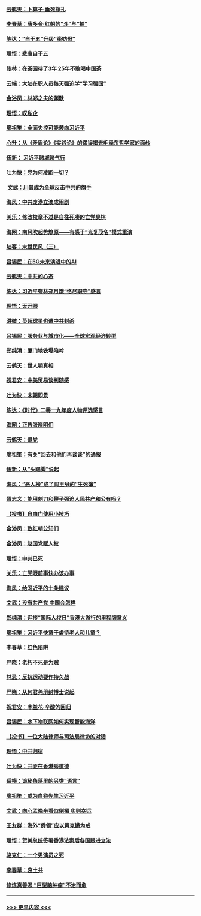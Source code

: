 #### [云鹤天：卜算子‧垂死挣扎](../pages/nsc993/n11739956.md?t=12240155) 
#### [李春草：唐多令‧红朝的“斗”与“拍”](../pages/nsc993/n11739830.md?t=12240155) 
#### [陈达：“自干五”升级“牵妨母”](../pages/nsc993/n11739724.md?t=12240155) 
#### [理悟：悲哀自干五](../pages/nsc993/n11739547.md?t=12240155) 
#### [张林：在茶园待了3年 25年不敢喝中国茶](../pages/nsc993/n11739240.md?t=12240155) 
#### [云端：大陆在职人员每天强迫学“学习强国”](../pages/nsc993/n11738735.md?t=12240155) 
#### [金浴凤：林郑之夫的渊默](../pages/nsc993/n11737735.md?t=12240155) 
#### [理悟：叹私企](../pages/nsc993/n11737715.md?t=12240155) 
#### [廖祖笙：全面失控可能袭向习近平](../pages/nsc993/n11737704.md?t=12240155) 
#### [心升：从《矛盾论》《实践论》的谬误揭去毛泽东哲学家的面纱](../pages/nsc993/n11736962.md?t=12240155) 
#### [伍新： 习近平赌城赌气行](../pages/nsc993/n11736929.md?t=12240155) 
#### [吐为快：党为何凌蹈一切？](../pages/nsc993/n11736915.md?t=12240155) 
#### [ 文武：川普成为全球反击中共的旗手](../pages/nsc993/n11736882.md?t=12240155) 
#### [海风：中共废港立澳成闹剧](../pages/nsc993/n11735857.md?t=12240155) 
#### [关乐：修改校章不过是自往死凑的亡党臭棋](../pages/nsc993/n11735097.md?t=12240155) 
#### [海网：南风吹起势燎原——有感于“光复茂名”模式重演](../pages/nsc993/n11732308.md?t=12240155) 
#### [陆客：末世民风（三）](../pages/nsc993/n11732211.md?t=12240155) 
#### [吕锡民：在5G未来演进中的AI](../pages/nsc993/n11730010.md?t=12240155) 
#### [云鹤天：中共的心态](../pages/nsc993/n11729906.md?t=12240155) 
#### [陈达：习近平夸林郑月娥“恪尽职守”感言](../pages/nsc993/n11729881.md?t=12240155) 
#### [理悟：天开眼](../pages/nsc993/n11729699.md?t=12240155) 
#### [洪微：英超球星也遭中共封杀](../pages/nsc993/n11727243.md?t=12240155) 
#### [吕锡民：服务业与城市化——全球宏观经济转型](../pages/nsc993/n11725845.md?t=12240155) 
#### [郑纯清：厦门地铁塌陷吟](../pages/nsc993/n11725813.md?t=12240155) 
#### [云鹤天：世人明真相](../pages/nsc993/n11725621.md?t=12240155) 
#### [祝君安：中美贸易谈判随感](../pages/nsc993/n11725609.md?t=12240155) 
#### [吐为快：末朝即景](../pages/nsc993/n11723365.md?t=12240155) 
#### [陈达：《时代》二零一九年度人物评选感言](../pages/nsc993/n11723337.md?t=12240155) 
#### [海网：正告张晓明们](../pages/nsc993/n11723228.md?t=12240155) 
#### [云鹤天：退党](../pages/nsc993/n11723056.md?t=12240155) 
#### [廖祖笙：有关“回去和他们再谈谈”的通报](../pages/nsc993/n11722442.md?t=12240155) 
#### [伍新：从“头踢脚”说起](../pages/nsc993/n11722429.md?t=12240155) 
#### [海风：“恶人榜”成了阎王爷的“生死簿”](../pages/nsc993/n11722272.md?t=12240155) 
#### [胥志义：能用剌刀和鞭子强迫人民共产和公有吗？](../pages/nsc993/n11720569.md?t=12240155) 
#### [【投书】自由门使用小技巧](../pages/nsc993/n11720180.md?t=12240155) 
#### [金浴凤：致红朝公知们](../pages/nsc993/n11720563.md?t=12240155) 
#### [金浴凤：赵国党赋人权](../pages/nsc993/n11720533.md?t=12240155) 
#### [理悟：中共已死](../pages/nsc993/n11720233.md?t=12240155) 
#### [关乐：亡党眼前事快办该办事](../pages/nsc993/n11719160.md?t=12240155) 
#### [海风：给习近平的十条建议](../pages/nsc993/n11717616.md?t=12240155) 
#### [文武：没有共产党 中国会怎样](../pages/nsc993/n11717584.md?t=12240155) 
#### [郑纯清：迎接“国际人权日”香港大游行的里程牌意义](../pages/nsc993/n11717417.md?t=12240155) 
#### [廖祖笙：习近平快意于虐待老人和儿童？](../pages/nsc993/n11715313.md?t=12240155) 
#### [李春草：红色陷阱](../pages/nsc993/n11715029.md?t=12240155) 
#### [严晓：老朽不死是为贼](../pages/nsc993/n11712910.md?t=12240155) 
#### [林忌：反抗运动要作持久战](../pages/nsc993/n11712623.md?t=12240155) 
#### [严晓：从何君尧册封博士说起](../pages/nsc993/n11712465.md?t=12240155) 
#### [祝君安：木兰花·辛酸的回归](../pages/nsc993/n11712381.md?t=12240155) 
#### [吕锡民：水下物联网如何实现智能海洋](../pages/nsc993/n11711158.md?t=12240155) 
#### [【投书】一位大陆律师与司法局律协的对话](../pages/nsc993/n11709675.md?t=12240155) 
#### [理悟：中共归宿](../pages/nsc993/n11710059.md?t=12240155) 
#### [吐为快：共匪在香港秀道德](../pages/nsc993/n11709979.md?t=12240155) 
#### [岳横：诡秘角落里的另类“语言”](../pages/nsc993/n11709792.md?t=12240155) 
#### [廖祖笙：或为白卷先生习近平](../pages/nsc993/n11708330.md?t=12240155) 
#### [文武：向心孟晚舟看似倒楣 实则幸运](../pages/nsc993/n11708236.md?t=12240155) 
#### [王友群：海外“侨领”应以黄克锵为戒](../pages/nsc993/n11706176.md?t=12240155) 
#### [理悟：贺美总统签署香港法案后各国跟进立法](../pages/nsc993/n11706853.md?t=12240155) 
#### [骆克仁：一个男演员之死](../pages/nsc993/n11706677.md?t=12240155) 
#### [李春草：哀土共](../pages/nsc993/n11706255.md?t=12240155) 
#### [修炼真善忍 “巨型脑肿瘤”不治而愈](../pages/nsc993/n11705340.md?t=12240155) 

----
#### [ >>> 更早内容 <<< ](../indexes/nsc993-earlier.md)
